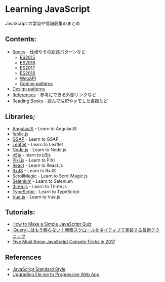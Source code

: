 # Learning JavaScript
JavaScript の学習や情報収集のまとめ

## Contents:
- [Specs](Specification/) - 仕様やその記述パターンなど
  - [ES2015](Specification/es2015/README.md)
  - [ES2016](Specification/es2016/README.md)
  - [ES2017](Specification/es2017/README.md)
  - [ES2018](Specification/es2018/README.md)
  - [WebAPI](Specification/webapi/README.md)
  - [Coding patterns](Specification/patterns/README.md)
- [Design patterns](DesignPatterns/README.md)
- [References](References/) - 参考にできる外部リンクなど
- [Reading Books](Books/) - 読んで注釈やメモした書籍など

## Libraries;
- [AngularJS](Libraries/AngularJS/) - Learn to AngularJS
- [fablic.js](Libralies/fablic.js/)
- [GSAP](Librareis/GSAP/) - Learn to GSAP
- [Leaflet](Libraries/Leaflet/) - Learn to Leaflet
- [Node.js](Libraries/Node/) - Learn to Node.js
- [p5js](Libraries/p5/) - learn to p5js
- [Pixi.js](Libraries/pixi/) - Learn to PIXI
- [React](Libraries/React/) - Learn to React.js
- [RxJS](Libraries/RxJS/) - Learn to RxJS
- [ScrollMagic](Libraries/ScrollMagic) - Learn to ScrollMagic.js
- [Selenium](Libraries/Selenium/) - Learn to Selenium
- [three.js](Libraries/three.js/) - Learn to Three.js
- [TypeScript](Libraries/TypeScript/) - Learn to TypeScript
- [Vue.js](Libraries/Vue.js/) - Learn to Vue.js

## Tutorials:
- [How to Make a Simple JavaScript Quiz](https://www.sitepoint.com/simple-javascript-quiz/)
- [jQueryにはもう頼らない！無限スクロールをネイティブで実装する最新テクニック](https://www.webprofessional.jp/intersectionobserver-api/)
- [Five Must Know JavaScript Console Tricks in 2017](https://applyhead.com/must-know-javascript-console-tricks/)

## References
- [JavaScript Standard Style](http://standardjs.com/)
- [Upgrading Ele.me to Progressive Web App](https://medium.com/elemefe/upgrading-ele-me-to-progressive-web-app-2a446832e509)
